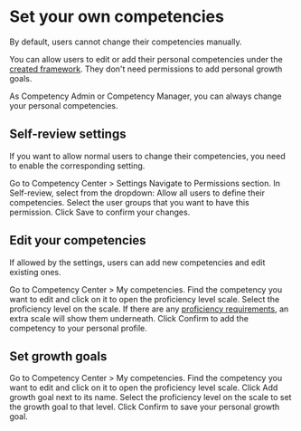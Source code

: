 # Set your own competencies

By default, users cannot change their competencies manually. 

You can allow users to edit or add their personal competencies under the [created framework](Create-competency-framework.md).
They don't need permissions to add personal growth goals.

<note>As Competency Admin or Competency Manager, you can always change your personal competencies.</note>

## Self-review settings

If you want to allow normal users to change their competencies,
you need to enable the corresponding setting.

<procedure title="Enable competency self-review" id="enable_competency_self_review">
<step>Go to <ui-path>Competency Center > Settings</ui-path></step>
<step>Navigate to <control>Permissions</control> section.</step>
<step>In <control>Self-review</control>, select from the dropdown:
<deflist type="narrow">
<def title="All users">Allow all users to define their competencies.</def>
<def title="Select user groups">Select the user groups that you want to have this permission.</def>
</deflist>
</step>
<step>Click <control>Save</control> to confirm your changes.</step>
</procedure>

## Edit your competencies

If allowed by the settings, users can add new competencies and edit existing ones. 

<procedure title="Edit your competencies">
<step>Go to <ui-path>Competency Center > My competencies</ui-path>.</step>
<step>Find the competency you want to edit and click on it to open the proficiency level scale. 
</step>
<step>Select the proficiency level on the scale.
<note>If there are any <a href="Proficiency-requirements.md">proficiency requirements</a>, an extra scale will show them underneath.</note></step>
<step>Click <control>Confirm</control> to add the competency to your personal profile.</step>
</procedure>

## Set growth goals

<procedure title="Set growth goals" id="set_growth_goals">
<step>Go to <ui-path>Competency Center > My competencies</ui-path>.</step>
<step>Find the competency you want to edit and click on it to open the proficiency level scale. 
</step>
<step>Click <icon src="Star.svg"/> <control>Add growth goal</control> next to its name.</step>
<step>Select the proficiency level on the scale to set the growth goal to that level.</step>
<step>Click <control>Confirm</control> to save your personal growth goal.</step>
</procedure>

  
